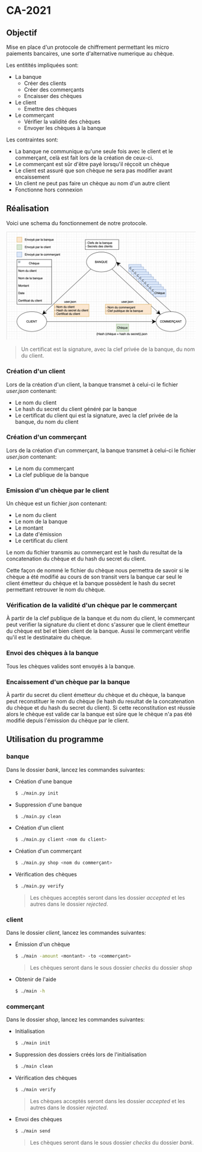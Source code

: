 # CA-2021

## Objectif

Mise en place d'un protocole de chiffrement permettant les micro paiements bancaires, une sorte d'alternative numerique au chèque.

Les entitités impliquées sont:

- La banque
  - Créer des clients
  - Créer des commerçants
  - Encaisser des chèques
- Le client
  - Emettre des chèques
- Le commerçant
  - Vérifier la validité des chèques
  - Envoyer les chèques à la banque

Les contraintes sont:

- La banque ne communique qu'une seule fois avec le client et le commerçant, celà est fait lors de la création de ceux-ci.
- Le commerçant est sûr d'être payé lorsqu'il réçcoit un chèque
- Le client est assuré que son chèque ne sera pas modifier avant encaissement
- Un client ne peut pas faire un chèque au nom d'un autre client
- Fonctionne hors connexion

## Réalisation

Voici une schema du fonctionnement de notre protocole.

![Schéma du protocole](doc/archi.png)

> Un certificat est la signature, avec la clef privée de la banque, du nom du client.

### Création d'un client

Lors de la création d'un client, la banque transmet à celui-ci le fichier _user.json_ contenant:

- Le nom du client
- Le hash du secret du client généré par la banque
- Le certificat du client qui est la signature, avec la clef privée de la banque, du nom du client

### Création d'un commerçant

Lors de la création d'un commerçant, la banque transmet à celui-ci le fichier _user.json_ contenant:

- Le nom du commerçant
- La clef publique de la banque

### Emission d'un chèque par le client

Un chèque est un fichier _json_ contenant:

- Le nom du client
- Le nom de la banque
- Le montant
- La date d'émission
- Le certificat du client

Le nom du fichier transmis au commerçant est le hash du resultat de la concatenation du chèque et du hash du secret du client.

Cette façon de nommé le fichier du chèque nous permettra de savoir si le chèque a été modifié au cours de son transit vers la banque car seul le client émetteur du chèque et la banque possèdent le hash du secret permettant retrouver le nom du chèque.

### Vérification de la validité d'un chèque par le commerçant

À partir de la clef publique de la banque et du nom du client, le commerçant peut verifier la signature du client et donc s'assurer que le client émetteur du chèque est bel et bien client de la banque. Aussi le commerçant vérifie qu'il est le destinataire du chèque.

### Envoi des chèques à la banque

Tous les chèques valides sont envoyés à la banque.

### Encaissement d'un chèque par la banque

À partir du secret du client émetteur du chèque et du chèque, la banque peut reconstituer le nom du chèque (le hash du resultat de la concatenation du chèque et du hash du secret du client).
Si cette reconstitution est réussie alors le chèque est valide car la banque est sûre que le chèque n'a pas été modifié depuis l'émission du chèque par le client.

## Utilisation du programme

### banque

Dans le dossier _bank_, lancez les commandes suivantes:

- Création d'une banque
  ```sh
  $ ./main.py init
  ```
- Suppression d'une banque
  ```sh
  $ ./main.py clean
  ```
- Création d'un client
  ```sh
  $ ./main.py client <nom du client>
  ```
- Création d'un commerçant
  ```sh
  $ ./main.py shop <nom du commerçant>
  ```
- Vérification des chèques
  ```sh
  $ ./main.py verify
  ```
  > Les chèques acceptés seront dans les dossier _accepted_ et les autres dans le dossier _rejected_.

### client

Dans le dossier _client_, lancez les commandes suivantes:

- Émission d'un chèque
  ```sh
  $ ./main -amount <montant> -to <commerçant>
  ```
  > Les chèques seront dans le sous dossier _checks_ du dossier _shop_
- Obtenir de l'aide
  ```sh
  $ ./main -h
  ```

### commerçant

Dans le dossier _shop_, lancez les commandes suivantes:

- Initialisation
  ```sh
  $ ./main init
  ```
- Suppression des dossiers créés lors de l'initialisation

  ```sh
  $ ./main clean
  ```

- Vérification des chèques

  ```sh
  $ ./main verify
  ```

  > Les chèques acceptés seront dans les dossier _accepted_ et les autres dans le dossier _rejected_.

- Envoi des chèques
  ```sh
  $ ./main send
  ```
  > Les chèques seront dans le sous dossier _checks_ du dossier _bank_.
